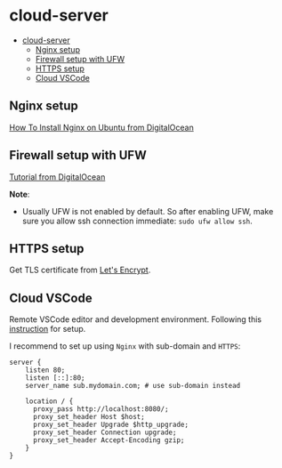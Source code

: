 # cloud-server
- [cloud-server](#cloud-server)
  - [Nginx setup](#nginx-setup)
  - [Firewall setup with UFW](#firewall-setup-with-ufw)
  - [HTTPS setup](#https-setup)
  - [Cloud VSCode](#cloud-vscode)

## Nginx setup

[How To Install Nginx on Ubuntu from DigitalOcean](https://www.digitalocean.com/community/tutorials/how-to-install-nginx-on-ubuntu-20-04)

## Firewall setup with UFW

[Tutorial from DigitalOcean](https://www.digitalocean.com/community/tutorials/how-to-setup-a-firewall-with-ufw-on-an-ubuntu-and-debian-cloud-server)

**Note**:
- Usually UFW is not enabled by default. So after enabling UFW, make sure you allow ssh connection immediate: `sudo ufw allow ssh`.

## HTTPS setup

Get TLS certificate from [Let's Encrypt](https://letsencrypt.org/).

## Cloud VSCode

Remote VSCode editor and development environment. Following this [instruction](https://github.com/cdr/code-server/blob/main/docs/guide.md) for setup.

I recommend to set up using `Nginx` with sub-domain and `HTTPS`:

```
server {
    listen 80;
    listen [::]:80;
    server_name sub.mydomain.com; # use sub-domain instead

    location / {
      proxy_pass http://localhost:8080/;
      proxy_set_header Host $host;
      proxy_set_header Upgrade $http_upgrade;
      proxy_set_header Connection upgrade;
      proxy_set_header Accept-Encoding gzip;
    }
}
```
